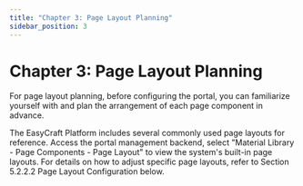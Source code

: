```yaml
---
title: "Chapter 3: Page Layout Planning"
sidebar_position: 3
---
```


# Chapter 3: Page Layout Planning

For page layout planning, before configuring the portal, you can familiarize yourself with and plan the arrangement of each page component in advance.

The EasyCraft Platform includes several commonly used page layouts for reference. Access the portal management backend, select "Material Library - Page Components - Page Layout" to view the system's built-in page layouts. For details on how to adjust specific page layouts, refer to Section 5.2.2.2 Page Layout Configuration below.
